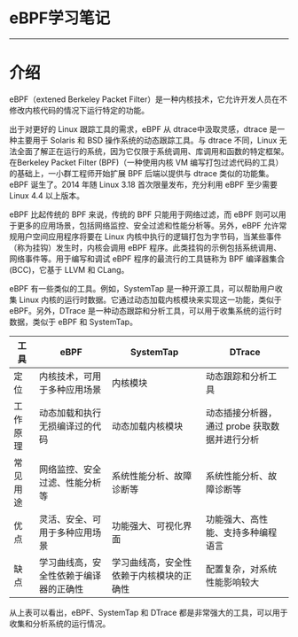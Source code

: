 # eBPF学习笔记
---
# 介绍
eBPF（extened Berkeley Packet Filter）是一种内核技术，它允许开发人员在不修改内核代码的情况下运行特定的功能。

出于对更好的 Linux 跟踪工具的需求，eBPF 从 dtrace中汲取灵感，dtrace 是一种主要用于 Solaris 和 BSD 操作系统的动态跟踪工具。与 dtrace 不同，Linux 无法全面了解正在运行的系统，因为它仅限于系统调用、库调用和函数的特定框架。在Berkeley Packet Filter  (BPF)（一种使用内核 VM 编写打包过滤代码的工具）的基础上，一小群工程师开始扩展 BPF 后端以提供与 dtrace 类似的功能集。 eBPF 诞生了。2014 年随 Linux 3.18 首次限量发布，充分利用 eBPF 至少需要 Linux 4.4 以上版本。

eBPF 比起传统的 BPF 来说，传统的 BPF 只能用于网络过滤，而 eBPF 则可以用于更多的应用场景，包括网络监控、安全过滤和性能分析等。另外，eBPF 允许常规用户空间应用程序将要在 Linux 内核中执行的逻辑打包为字节码，当某些事件（称为挂钩）发生时，内核会调用 eBPF 程序。此类挂钩的示例包括系统调用、网络事件等。用于编写和调试 eBPF 程序的最流行的工具链称为 BPF 编译器集合 (BCC)，它基于 LLVM 和 CLang。

eBPF 有一些类似的工具。例如，SystemTap 是一种开源工具，可以帮助用户收集 Linux 内核的运行时数据。它通过动态加载内核模块来实现这一功能，类似于 eBPF。另外，DTrace 是一种动态跟踪和分析工具，可以用于收集系统的运行时数据，类似于 eBPF 和 SystemTap。

|工具|eBPF|SystemTap|DTrace|
|---|-----|--------|-------|
|定位 |内核技术，可用于多种应用场景 |内核模块 |动态跟踪和分析工具
|工作原理 |动态加载和执行无损编译过的代码 |动态加载内核模块 |动态插接分析器，通过 probe 获取数据并进行分析
|常见用途 |网络监控、安全过滤、性能分析等 |系统性能分析、故障诊断等 |系统性能分析、故障诊断等
|优点 |灵活、安全、可用于多种应用场景 |功能强大、可视化界面 |功能强大、高性能、支持多种编程语言
|缺点 |学习曲线高，安全性依赖于编译器的正确性 |学习曲线高，安全性依赖于内核模块的正确性 	|配置复杂，对系统性能影响较大

从上表可以看出，eBPF、SystemTap 和 DTrace 都是非常强大的工具，可以用于收集和分析系统的运行情况。

